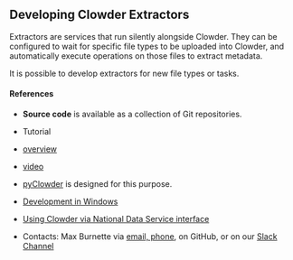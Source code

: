 ## Developing Clowder Extractors

Extractors are services that run silently alongside Clowder. They can be configured to wait for specific file types to be uploaded into Clowder, and automatically execute operations on those files to extract metadata.

It is possible to develop extractors for new file types or tasks.

#### References

* **Source code** is available as a collection of Git repositories.
* Tutorial
 * [overview](https://opensource.ncsa.illinois.edu/confluence/display/CATS/Extractor+Development)
 * [video](https://www.youtube.com/embed/lP3vqh6HLG4)
* [pyClowder](https://opensource.ncsa.illinois.edu/bitbucket/projects/CATS/repos/pyclowder/browse) is designed for this purpose.
* [Development in Windows](https://opensource.ncsa.illinois.edu/confluence/display/CATS/Deploying+Windows+Extractors)
* [Using Clowder via National Data Service interface](https://www.youtube.com/embed/dCNYEl3ld0s)

* Contacts: Max Burnette via [email, phone](http://www.ncsa.illinois.edu/assets/php/directory/contact.php?contact=mburnet2), on GitHub, or on our [Slack Channel](https://terra-ref.slack.com/)

